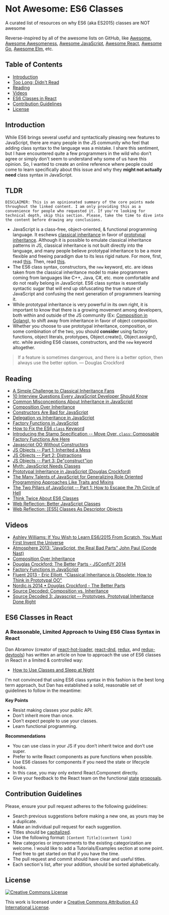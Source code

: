 # Not Awesome: ES6 Classes

A curated list of resources on why ES6 (aka ES2015) classes are NOT awesome

Reverse-inspired by all of the awesome lists on GitHub, like [Awesome](https://github.com/sindresorhus/awesome), [Awesome Awesomeness](https://github.com/bayandin/awesome-awesomeness), [Awesome JavaScript](https://github.com/sorrycc/awesome-javascript), [Awesome React](https://github.com/enaqx/awesome-react), [Awesome Go](https://github.com/avelino/awesome-go), [Awesome Elm](https://github.com/isRuslan/awesome-elm), etc.

## Table of Contents

- [Introduction](#introduction)
- [Too Long; Didn't Read](#tldr)
- [Reading](#reading)
- [Videos](#videos)
- [ES6 Classes in React](#es6-classes-in-react)
- [Contribution Guidelines](#contribution-guidelines)
- [License](#license)

## Introduction

While ES6 brings several useful and syntactically pleasing new features to JavaScript, there are many people in the JS community who feel that adding class syntax to the language was a mistake. I share this sentiment, but I have encountered quite a few programmers in the wild who don't agree or simply don't seem to understand why some of us have this opinion. So, I wanted to create an online reference where people could come to learn specifically about this issue and why they __might not actually need__ class syntax in JavaScript.

## TLDR

`DISCLAIMER: This is an opinionated summary of the core points made throughout the linked content. I am only providing this as a convenience for people who requested it. If you're looking for technical depth, skip this section. Please, take the time to dive into the content before drawing any conclusions.`

- JavaScript is a class-free, object-oriented, & functional programming language. It eschews [classical inheritance](https://en.wikipedia.org/wiki/Class-based_programming) in favor of [prototypal inheritance](https://en.wikipedia.org/wiki/Prototype-based_programming). Although it is possible to emulate classical inheritance patterns in JS, classical inheritance is not built directly into the language, and many people believe prototypal inheritance to be a more flexible and freeing paradigm due to its less rigid nature. For more, first, read [this](http://www.crockford.com/javascript/inheritance.html). Then, read [this](http://javascript.crockford.com/prototypal.html).
- The ES6 class syntax, constructors, the `new` keyword, etc. are ideas taken from the classical inheritance model to make programmers coming from languages like C++, Java, C#, etc. more comfortable and do not really belong in JavaScript. ES6 class syntax is essentially syntactic sugar that will end up obfuscating the true nature of JavaScript and confusing the next generation of programmers learning it.
- While prototypal inheritance is very powerful in its own right, it is important to know that there is a growing movement among developers, both within and outside of the JS community (Ex: [Composition in Golang](https://talks.golang.org/2012/splash.article#TOC_15.)), to shift away from inheritance in favor of object composition. 
- Whether you choose to use prototypal inheritance, composition, or some combination of the two, you should __consider__ using factory functions, object literals, prototypes, Object.create(), Object.assign(), etc. while avoiding ES6 classes, constructors, and the `new` keyword altogether.

> If a feature is sometimes dangerous, and there is a better option, then always use the better option. 
> &mdash; Douglas Crockford

## Reading

- [A Simple Challenge to Classical Inheritance Fans](https://medium.com/javascript-scene/a-simple-challenge-to-classical-inheritance-fans-e78c2cf5eead)
- [10 Interview Questions Every JavaScript Developer Should Know](https://medium.com/javascript-scene/10-interview-questions-every-javascript-developer-should-know-6fa6bdf5ad95)
- [Common Misconceptions About Inheritance in JavaScript](https://medium.com/javascript-scene/common-misconceptions-about-inheritance-in-javascript-d5d9bab29b0a)
- [Composition Over Inheritance](https://medium.com/humans-create-software/composition-over-inheritance-cb6f88070205)
- [Constructors Are Bad for JavaScript](https://tsherif.wordpress.com/2013/08/04/constructors-are-bad-for-javascript/)
- [Delegation vs Inheritance in JavaScript](https://javascriptweblog.wordpress.com/2010/12/22/delegation-vs-inheritance-in-javascript)
- [Factory Functions in JavaScript](https://medium.com/humans-create-software/factory-functions-in-javascript-video-d38e49802555)
- [How to Fix the ES6 `class` Keyword](https://medium.com/javascript-scene/how-to-fix-the-es6-class-keyword-2d42bb3f4caf)
- [Introducing the Stamp Specification -- Move Over, `class`: Composable Factory Functions Are Here](https://medium.com/javascript-scene/introducing-the-stamp-specification-77f8911c2fee)
- [Javascript OO Without Constructors](http://tobyho.com/2012/10/21/javascript-OO-without-constructors/)
- [JS Objects -- Part 1: Inherited a Mess](http://davidwalsh.name/javascript-objects)
- [JS Objects -- Part 2: Distractions](http://davidwalsh.name/javascript-objects-distractions)
- [JS Objects -- Part 3: De"construct"ion](http://davidwalsh.name/javascript-objects-deconstruction)
- [Myth: JavaScript Needs Classes](http://www.2ality.com/2011/11/javascript-classes.html)
- [Prototypal Inheritance in JavaScript (Douglas Crockford)](http://javascript.crockford.com/prototypal.html)
- [The Many Talents of JavaScript for Generalizing Role Oriented Programming Approaches Like Traits and Mixins](http://peterseliger.blogspot.de/2014/04/the-many-talents-of-javascript.html#the-many-talents-of-javascript)
- [The Two Pillars of JavaScript -- Part 1: How to Escape the 7th Circle of Hell](https://medium.com/javascript-scene/the-two-pillars-of-javascript-ee6f3281e7f3)
- [Think Twice About ES6 Classes](http://christianalfoni.github.io/javascript/2015/01/01/think-twice-about-classes.html)
- [Web Reflection: Better JavaScript Classes](http://webreflection.blogspot.com/2010/01/better-javascript-classes.html)
- [Web Reflection: \[ES5\] Classes As Descriptor Objects](http://webreflection.blogspot.com/2010/01/es5-es5-classes-as-descriptor-objects.html)

## Videos

- [Ashley Williams: If You Wish to Learn ES6/2015 From Scratch, You Must First Invent the Universe](https://www.youtube.com/watch?v=DN4yLZB1vUQ)
- [Atmosphere 2013: "JavaScript, the Real Bad Parts" John Paul (Conde Nast)](https://www.youtube.com/watch?v=j1arKpV1wlg)
- [Composition Over Inheritance](https://www.youtube.com/watch?v=wfMtDGfHWpA)
- [Douglas Crockford: The Better Parts - JSConfUY 2014](https://www.youtube.com/watch?v=bo36MrBfTk4)
- [Factory Functions in JavaScript](https://www.youtube.com/watch?v=ImwrezYhw4w)
- [Fluent 2013 - Eric Elliott, "Classical Inheritance is Obsolete: How to Think in Prototypal OO"](https://www.youtube.com/watch?v=lKCCZTUx0sI)
- [Nordic.js 2014 • Douglas Crockford - The Better Parts](https://www.youtube.com/watch?v=PSGEjv3Tqo0)
- [Source Decoded: Composition vs. Inheritance](https://www.youtube.com/watch?v=dYUZiJEy0JE)
- [Source Decoded 3: Javascript -- Prototypes, Prototypal Inheritance Done Right](https://www.youtube.com/watch?v=Yvf_kUBZmXg)

## ES6 Classes in React
### A Reasonable, Limited Approach to Using ES6 Class Syntax in React

Dan Abramov (creator of [react-hot-loader](https://github.com/gaearon/react-hot-loader), [react-dnd](https://github.com/gaearon/react-dnd), [redux](https://github.com/rackt/redux), and [redux-devtools](https://github.com/gaearon/redux-devtools)) has written an article on how to approach the use of ES6 classes in React in a limited & controlled way:

- [How to Use Classes and Sleep at Night](https://medium.com/@dan_abramov/how-to-use-classes-and-sleep-at-night-9af8de78ccb4)

I'm not convinced that using ES6 class syntax in this fashion is the best long term approach, but Dan has established a solid, reasonable set of guidelines to follow in the meantime:

__Key Points__
- Resist making classes your public API.
- Don’t inherit more than once.
- Don’t expect people to use your classes.
- Learn functional programming.

__Recommendations__
- You can use class in your JS if you don’t inherit twice and don’t use super.
- Prefer to write React components as pure functions when possible.
- Use ES6 classes for components if you need the state or lifecycle hooks.
- In this case, you may only extend React.Component directly.
- Give your feedback to the React team on the functional [state](https://github.com/reactjs/react-future/tree/master/07%20-%20Returning%20State) [proposals](https://github.com/reactjs/react-future/tree/master/09%20-%20Reduce%20State).

## Contribution Guidelines

Please, ensure your pull request adheres to the following guidelines:

- Search previous suggestions before making a new one, as yours may be a duplicate.
- Make an individual pull request for each suggestion.
- Titles should be [capitalized](http://grammar.yourdictionary.com/capitalization/rules-for-capitalization-in-titles.html).
- Use the following format: `[Content Title](content link)`
- New categories or improvements to the existing categorization are welcome. I would like to add a Tutorials/Examples section at some point. Feel free to get started on that if you have the time.
- The pull request and commit should have clear and useful titles.
- Each section's list, after your addition, should be sorted alphabetically.

## License

[![Creative Commons License](http://i.creativecommons.org/l/by/4.0/88x31.png)](http://creativecommons.org/licenses/by/4.0/)

This work is licensed under a [Creative Commons Attribution 4.0 International License](http://creativecommons.org/licenses/by/4.0/).
